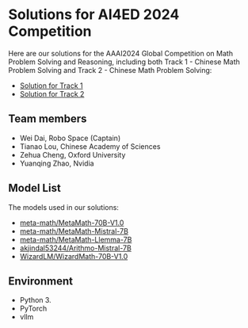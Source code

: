 # Solutions for AI4ED 2024 Competition

Here are our solutions for the AAAI2024 Global Competition on Math Problem Solving and Reasoning, including both Track 1 - Chinese Math Problem Solving and Track 2 - Chinese Math Problem Solving:
- [Solution for Track 1](https://github.com/loveisp/ai4ed2024sol/tree/master/Track1)
- [Solution for Track 2](https://github.com/loveisp/ai4ed2024sol/tree/master/Track2)

## Team members

- Wei Dai, Robo Space (Captain)
- Tianao Lou, Chinese Academy of Sciences
- Zehua Cheng, Oxford University
- Yuanqing Zhao, Nvidia

## Model List

The models used in our solutions:
- [meta-math/MetaMath-70B-V1.0](https://huggingface.co/meta-math/MetaMath-70B-V1.0)
- [meta-math/MetaMath-Mistral-7B](https://huggingface.co/meta-math/MetaMath-Mistral-7B)
- [meta-math/MetaMath-Llemma-7B](https://huggingface.co/meta-math/MetaMath-Llemma-7B)
- [akjindal53244/Arithmo-Mistral-7B](https://huggingface.co/akjindal53244/Arithmo-Mistral-7B)
- [WizardLM/WizardMath-70B-V1.0](https://huggingface.co/WizardLM/WizardMath-70B-V1.0)

## Environment

- Python 3.
- PyTorch
- vllm